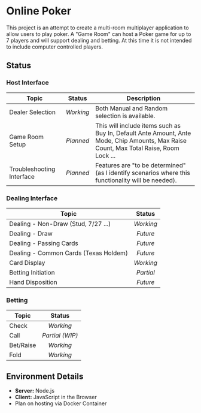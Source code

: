 # Online Poker

This project is an attempt to create a multi-room multiplayer application to allow users to play poker.  A "Game Room" can host a Poker game for up to 7 players and will support dealing and betting.  At this time it is not intended to include computer controlled players.

## Status

### Host Interface

| Topic | Status | Description |
| --- | :---: | --- |
| Dealer Selection | *Working* | Both Manual and Random selection is available. |
| Game Room Setup | *Planned* | This will include items such as Buy In, Default Ante Amount, Ante Mode, Chip Amounts, Max Raise Count, Max Total Raise, Room Lock ...
| Troubleshooting Interface | *Planned* | Features are "to be determined" (as I identify scenarios where this functionality will be needed).

### Dealing Interface

| Topic | Status |
| --- | :---: |
| Dealing - Non-Draw (Stud, 7/27 ...) | *Working* |
| Dealing - Draw | *Future* |
| Dealing - Passing Cards | *Future* |
| Dealing - Common Cards (Texas Holdem) | *Future* |
| Card Display | *Working* |
| Betting Initiation | *Partial* |
| Hand Disposition | *Future* |

### Betting

| Topic | Status |
| --- | :---: |
| Check | *Working* |
| Call | *Partial (WIP)* |
| Bet/Raise | *Working* |
| Fold | *Working* |

## Environment Details

- **Server:** Node.js
- **Client:** JavaScript in the Browser
- Plan on hosting via Docker Container
